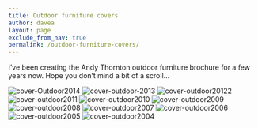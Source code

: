 ```yaml
---
title: Outdoor furniture covers
author: davea
layout: page
exclude_from_nav: true
permalink: /outdoor-furniture-covers/
---
```

I&#8217;ve been creating the Andy Thornton outdoor furniture brochure for a few years now. Hope you don&#8217;t mind a bit of a scroll…

<img src="../images/cover-Outdoor2014.jpg" alt="cover-Outdoor2014" /> 
<img src="../images/cover-outdoor-2013.jpg" alt="cover-outdoor-2013" /> 
<img src="../images/cover-outdoor20122.jpg" alt="cover-outdoor20122" /> 
<img src="../images/cover-outdoor2011.jpg" alt="cover-outdoor2011" /> 
<img src="../images/cover-outdoor2010.jpg" alt="cover-outdoor2010" /> 
<img src="../images/cover-outdoor2009.jpg" alt="cover-outdoor2009" />
<img src="../images/cover-outdoor2008.jpg" alt="cover-outdoor2008" /> 
<img src="../images/cover-outdoor2007.jpg" alt="cover-outdoor2007" /> 
<img src="../images/cover-outdoor2006.jpg" alt="cover-outdoor2006" /> 
<img src="../images/cover-outdoor2005.jpg" alt="cover-outdoor2005" /> 
<img src="../images/cover-outdoor2004.jpg" alt="cover-outdoor2004" />
